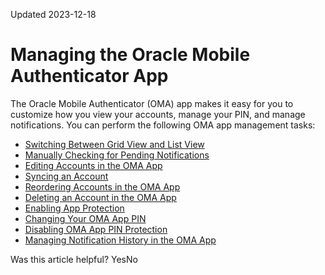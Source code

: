 Updated 2023-12-18
# Managing the Oracle Mobile Authenticator App
The Oracle Mobile Authenticator (OMA) app makes it easy for you to customize how you view your accounts, manage your PIN, and manage notifications.
You can perform the following OMA app management tasks:
  * [Switching Between Grid View and List View](https://docs.oracle.com/en-us/iaas/Content/Identity/mobileauthapp/switch-grid-view-and-list-view-oma-app.htm#switch-grid-view-and-list-view-oma-app "You can change how you view your list of accounts in the Oracle Mobile Authenticator \(OMA\) app.")
  * [Manually Checking for Pending Notifications](https://docs.oracle.com/en-us/iaas/Content/Identity/mobileauthapp/manually-check-pending-notifications.htm#manually-check-pending-notifications "Oracle Mobile Authenticator \(OMA\) app automatically checks for authentication requests, but you can also manually check for your pending notifications.")
  * [Editing Accounts in the OMA App](https://docs.oracle.com/en-us/iaas/Content/Identity/mobileauthapp/edit-accounts-oma-app.htm#edit-accounts-oma-app "You can edit your accounts in the Oracle Mobile Authenticator \(OMA\) app.")
  * [Syncing an Account](https://docs.oracle.com/en-us/iaas/Content/Identity/mobileauthapp/sync-account.htm#sync-account "You can sync your accounts in the Oracle Mobile Authenticator \(OMA\) app.")
  * [Reordering Accounts in the OMA App](https://docs.oracle.com/en-us/iaas/Content/Identity/mobileauthapp/reorder-accounts-oma-app.htm#reorder-accounts-oma-app "You can change the order in which you view accounts in the Oracle Mobile Authenticator \(OMA\) app.")
  * [Deleting an Account in the OMA App](https://docs.oracle.com/en-us/iaas/Content/Identity/mobileauthapp/delete-account-oma-app.htm#delete-account-oma-app "You can delete accounts in the Oracle Mobile Authenticator \(OMA\) app.")
  * [Enabling App Protection](https://docs.oracle.com/en-us/iaas/Content/Identity/mobileauthapp/enable-oma-app-protection.htm#enable-oma-app-protection "Add an another level of security to the Oracle Mobile Authenticator \(OMA\) app by using an app PIN, by using biometrics such as Touch ID or Fingerprint, and by using Screen Protection to protect the app.")
  * [Changing Your OMA App PIN](https://docs.oracle.com/en-us/iaas/Content/Identity/mobileauthapp/change-your-pin-oma-app.htm#change-your-pin-oma-app "Change your PIN in the Oracle Mobile Authenticator \(OMA\) app.")
  * [Disabling OMA App PIN Protection](https://docs.oracle.com/en-us/iaas/Content/Identity/mobileauthapp/disable-oma-app-pin-protection.htm#disable-oma-app-pin-protection "You can disable PIN protection for the Oracle Mobile Authenticator \(OMA\) app.")
  * [Managing Notification History in the OMA App](https://docs.oracle.com/en-us/iaas/Content/Identity/mobileauthapp/manage-notification-history-oma-app.htm#manage-notification-history-oma-app "You can access and view details about your notification history in the Oracle Mobile Authenticator \(OMA\) app.")


Was this article helpful?
YesNo

